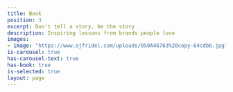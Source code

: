 ```yaml
---
title: Book
position: 3
excerpt: Don't tell a story, be the story
description: Inspiring lessons from brands people love
images:
- image: "https://www.ojfridel.com/uploads/0S0A46763%20copy-64cdbb.jpg"
is-carousel: true
has-carousel-text: true
has-book: true
is-selected: true
layout: page
---
```


